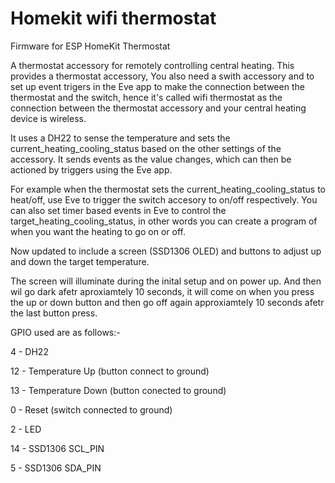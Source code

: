 # Homekit wifi thermostat
Firmware for ESP HomeKit Thermostat

A thermostat accessory for remotely controlling central heating. This provides a thermostat accessory, You also need a swith accessory and to set up event trigers in the Eve app to make the connection between the thermostat and the switch, hence it's called wifi thermostat as the connection between the thermostat accessory and your central heating device is wireless.

It uses a DH22 to sense the temperature and sets the current_heating_cooling_status based on the other settings of the accessory. It sends events as the value changes, which can then be actioned by triggers using the Eve app.

For example when the thermostat sets the current_heating_cooling_status to heat/off, use Eve to trigger the switch accesory to on/off respectively. You can also set timer based events in Eve to control the target_heating_cooling_status, in other words you can create a program of when you want the heating to go on or off.

Now updated to include a screen (SSD1306 OLED) and buttons to adjust up and down the target temperature.

The screen will illuminate during the inital setup and on power up. And then wil go dark afetr aproxiamtely 10 seconds, it will come on when you press the up or down button and then go off again approxiamtely 10 seconds afetr the last button press.

GPIO used are as follows:-

4 - DH22

12 - Temperature Up (button connect to ground)

13 - Temperature Down (button conected to ground)

0 - Reset (switch connected to ground)

2 - LED

14 - SSD1306 SCL_PIN

5 - SSD1306 SDA_PIN
